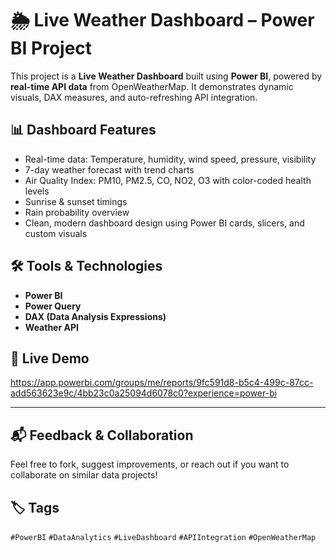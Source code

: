 # 🌦️ Live Weather Dashboard – Power BI Project

This project is a **Live Weather Dashboard** built using **Power BI**, powered by **real-time API data** from OpenWeatherMap. It demonstrates dynamic visuals, DAX measures, and auto-refreshing API integration.

## 📊 Dashboard Features

- Real-time data: Temperature, humidity, wind speed, pressure, visibility
- 7-day weather forecast with trend charts
- Air Quality Index: PM10, PM2.5, CO, NO2, O3 with color-coded health levels
- Sunrise & sunset timings
- Rain probability overview
- Clean, modern dashboard design using Power BI cards, slicers, and custom visuals

## 🛠️ Tools & Technologies

- **Power BI**
- **Power Query**
- **DAX (Data Analysis Expressions)**
- **Weather API**


## 🔗 Live Demo

https://app.powerbi.com/groups/me/reports/9fc591d8-b5c4-499c-87cc-add563623e9c/4bb23c0a25094d6078c0?experience=power-bi

---

## 📬 Feedback & Collaboration

Feel free to fork, suggest improvements, or reach out if you want to collaborate on similar data projects!

## 🏷️ Tags

`#PowerBI` `#DataAnalytics` `#LiveDashboard` `#APIIntegration` `#OpenWeatherMap`

